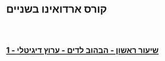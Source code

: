 # קורס ארדואינו בשניים
<br><br>

## [1 - שיעור ראשון - הבהוב לדים - ערוץ דיגיטלי](Lesson_01/Lesson_01.md)
<br>